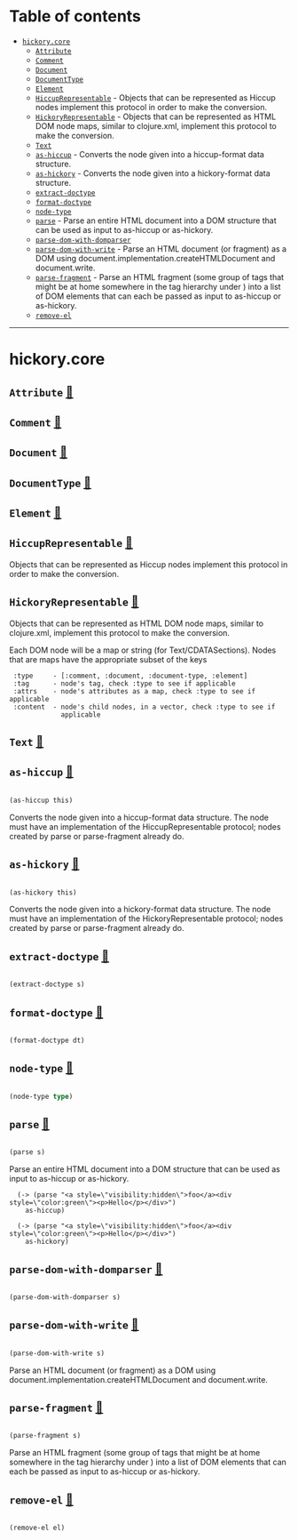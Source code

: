 # Table of contents
-  [`hickory.core`](#hickory.core) 
    -  [`Attribute`](#hickory.core/Attribute)
    -  [`Comment`](#hickory.core/Comment)
    -  [`Document`](#hickory.core/Document)
    -  [`DocumentType`](#hickory.core/DocumentType)
    -  [`Element`](#hickory.core/Element)
    -  [`HiccupRepresentable`](#hickory.core/HiccupRepresentable) - Objects that can be represented as Hiccup nodes implement this protocol in order to make the conversion.
    -  [`HickoryRepresentable`](#hickory.core/HickoryRepresentable) - Objects that can be represented as HTML DOM node maps, similar to clojure.xml, implement this protocol to make the conversion.
    -  [`Text`](#hickory.core/Text)
    -  [`as-hiccup`](#hickory.core/as-hiccup) - Converts the node given into a hiccup-format data structure.
    -  [`as-hickory`](#hickory.core/as-hickory) - Converts the node given into a hickory-format data structure.
    -  [`extract-doctype`](#hickory.core/extract-doctype)
    -  [`format-doctype`](#hickory.core/format-doctype)
    -  [`node-type`](#hickory.core/node-type)
    -  [`parse`](#hickory.core/parse) - Parse an entire HTML document into a DOM structure that can be used as input to as-hiccup or as-hickory.
    -  [`parse-dom-with-domparser`](#hickory.core/parse-dom-with-domparser)
    -  [`parse-dom-with-write`](#hickory.core/parse-dom-with-write) - Parse an HTML document (or fragment) as a DOM using document.implementation.createHTMLDocument and document.write.
    -  [`parse-fragment`](#hickory.core/parse-fragment) - Parse an HTML fragment (some group of tags that might be at home somewhere in the tag hierarchy under <body>) into a list of DOM elements that can each be passed as input to as-hiccup or as-hickory.
    -  [`remove-el`](#hickory.core/remove-el)

-----
# <a name="hickory.core">hickory.core</a>






## <a name="hickory.core/Attribute">`Attribute`</a> [:page_facing_up:](https://github.com/clj-commons/hickory/blob/main/src/cljs/hickory/core.cljs#L40-L40)
<a name="hickory.core/Attribute"></a>

## <a name="hickory.core/Comment">`Comment`</a> [:page_facing_up:](https://github.com/clj-commons/hickory/blob/main/src/cljs/hickory/core.cljs#L41-L41)
<a name="hickory.core/Comment"></a>

## <a name="hickory.core/Document">`Document`</a> [:page_facing_up:](https://github.com/clj-commons/hickory/blob/main/src/cljs/hickory/core.cljs#L42-L42)
<a name="hickory.core/Document"></a>

## <a name="hickory.core/DocumentType">`DocumentType`</a> [:page_facing_up:](https://github.com/clj-commons/hickory/blob/main/src/cljs/hickory/core.cljs#L43-L43)
<a name="hickory.core/DocumentType"></a>

## <a name="hickory.core/Element">`Element`</a> [:page_facing_up:](https://github.com/clj-commons/hickory/blob/main/src/cljs/hickory/core.cljs#L44-L44)
<a name="hickory.core/Element"></a>

## <a name="hickory.core/HiccupRepresentable">`HiccupRepresentable`</a> [:page_facing_up:](https://github.com/clj-commons/hickory/blob/main/src/cljs/hickory/core.cljs#L11-L17)
<a name="hickory.core/HiccupRepresentable"></a>

Objects that can be represented as Hiccup nodes implement this protocol in
   order to make the conversion.

## <a name="hickory.core/HickoryRepresentable">`HickoryRepresentable`</a> [:page_facing_up:](https://github.com/clj-commons/hickory/blob/main/src/cljs/hickory/core.cljs#L19-L34)
<a name="hickory.core/HickoryRepresentable"></a>

Objects that can be represented as HTML DOM node maps, similar to
   clojure.xml, implement this protocol to make the conversion.

   Each DOM node will be a map or string (for Text/CDATASections). Nodes that
   are maps have the appropriate subset of the keys

     :type     - [:comment, :document, :document-type, :element]
     :tag      - node's tag, check :type to see if applicable
     :attrs    - node's attributes as a map, check :type to see if applicable
     :content  - node's child nodes, in a vector, check :type to see if
                 applicable

## <a name="hickory.core/Text">`Text`</a> [:page_facing_up:](https://github.com/clj-commons/hickory/blob/main/src/cljs/hickory/core.cljs#L45-L45)
<a name="hickory.core/Text"></a>

## <a name="hickory.core/as-hiccup">`as-hiccup`</a> [:page_facing_up:](https://github.com/clj-commons/hickory/blob/main/src/cljs/hickory/core.cljs#L14-L17)
<a name="hickory.core/as-hiccup"></a>
``` clojure

(as-hiccup this)
```


Converts the node given into a hiccup-format data structure. The
     node must have an implementation of the HiccupRepresentable
     protocol; nodes created by parse or parse-fragment already do.

## <a name="hickory.core/as-hickory">`as-hickory`</a> [:page_facing_up:](https://github.com/clj-commons/hickory/blob/main/src/cljs/hickory/core.cljs#L31-L34)
<a name="hickory.core/as-hickory"></a>
``` clojure

(as-hickory this)
```


Converts the node given into a hickory-format data structure. The
     node must have an implementation of the HickoryRepresentable protocol;
     nodes created by parse or parse-fragment already do.

## <a name="hickory.core/extract-doctype">`extract-doctype`</a> [:page_facing_up:](https://github.com/clj-commons/hickory/blob/main/src/cljs/hickory/core.cljs#L109-L114)
<a name="hickory.core/extract-doctype"></a>
``` clojure

(extract-doctype s)
```


## <a name="hickory.core/format-doctype">`format-doctype`</a> [:page_facing_up:](https://github.com/clj-commons/hickory/blob/main/src/cljs/hickory/core.cljs#L50-L57)
<a name="hickory.core/format-doctype"></a>
``` clojure

(format-doctype dt)
```


## <a name="hickory.core/node-type">`node-type`</a> [:page_facing_up:](https://github.com/clj-commons/hickory/blob/main/src/cljs/hickory/core.cljs#L36-L38)
<a name="hickory.core/node-type"></a>
``` clojure

(node-type type)
```


## <a name="hickory.core/parse">`parse`</a> [:page_facing_up:](https://github.com/clj-commons/hickory/blob/main/src/cljs/hickory/core.cljs#L139-L156)
<a name="hickory.core/parse"></a>
``` clojure

(parse s)
```


Parse an entire HTML document into a DOM structure that can be
   used as input to as-hiccup or as-hickory.

```klipse
  (-> (parse "<a style=\"visibility:hidden\">foo</a><div style=\"color:green\"><p>Hello</p></div>")
    as-hiccup)
```

```klipse
  (-> (parse "<a style=\"visibility:hidden\">foo</a><div style=\"color:green\"><p>Hello</p></div>")
    as-hickory)
```


  

## <a name="hickory.core/parse-dom-with-domparser">`parse-dom-with-domparser`</a> [:page_facing_up:](https://github.com/clj-commons/hickory/blob/main/src/cljs/hickory/core.cljs#L120-L123)
<a name="hickory.core/parse-dom-with-domparser"></a>
``` clojure

(parse-dom-with-domparser s)
```


## <a name="hickory.core/parse-dom-with-write">`parse-dom-with-write`</a> [:page_facing_up:](https://github.com/clj-commons/hickory/blob/main/src/cljs/hickory/core.cljs#L125-L137)
<a name="hickory.core/parse-dom-with-write"></a>
``` clojure

(parse-dom-with-write s)
```


Parse an HTML document (or fragment) as a DOM using document.implementation.createHTMLDocument and document.write.

## <a name="hickory.core/parse-fragment">`parse-fragment`</a> [:page_facing_up:](https://github.com/clj-commons/hickory/blob/main/src/cljs/hickory/core.cljs#L158-L163)
<a name="hickory.core/parse-fragment"></a>
``` clojure

(parse-fragment s)
```


Parse an HTML fragment (some group of tags that might be at home somewhere
   in the tag hierarchy under <body>) into a list of DOM elements that can
   each be passed as input to as-hiccup or as-hickory.

## <a name="hickory.core/remove-el">`remove-el`</a> [:page_facing_up:](https://github.com/clj-commons/hickory/blob/main/src/cljs/hickory/core.cljs#L116-L118)
<a name="hickory.core/remove-el"></a>
``` clojure

(remove-el el)
```

